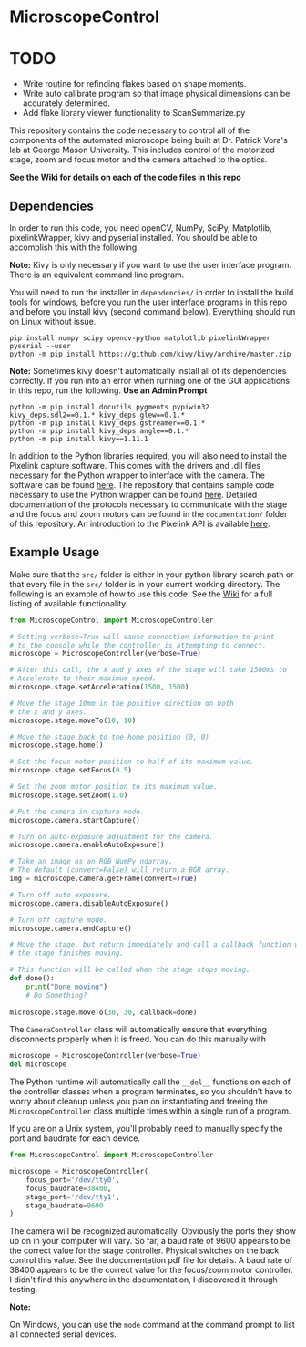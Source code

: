 # MicroscopeControl

# TODO

- Write routine for refinding flakes based on shape moments.
- Write auto calibrate program so that image physical dimensions can be accurately determined.
- Add flake library viewer functionality to ScanSummarize.py


This repository contains the code necessary to control all of the components of the automated microscope being built at Dr. Patrick Vora's lab at George Mason University. This includes control of the motorized stage, zoom and focus motor and the camera attached to the optics. 

**See the [Wiki](https://github.com/derangedhk417/MicroscopeControl/wiki) for details on each of the code files in this repo**

## Dependencies

In order to run this code, you need openCV, NumPy, SciPy, Matplotlib, pixelinkWrapper, kivy and pyserial installed. You should be able to accomplish this with the following.

**Note:** Kivy is only necessary if you want to use the user interface program. There is an equivalent command line program.

You will need to run the installer in `dependencies/` in order to install the build tools for windows, before you run the user interface programs in this repo and before you install kivy (second command below). Everything should run on Linux without issue.

```
pip install numpy scipy opencv-python matplotlib pixelinkWrapper pyserial --user
python -m pip install https://github.com/kivy/kivy/archive/master.zip
```
**Note:**
Sometimes kivy doesn't automatically install all of its dependencies correctly. If you run into an error when running one of the GUI applications in this repo, run the following. **Use an Admin Prompt**

```
python -m pip install docutils pygments pypiwin32 kivy_deps.sdl2==0.1.* kivy_deps.glew==0.1.*
python -m pip install kivy_deps.gstreamer==0.1.*
python -m pip install kivy_deps.angle==0.1.*
python -m pip install kivy==1.11.1
```

In addition to the Python libraries required, you will also need to install the Pixelink capture software. This comes with the drivers and .dll files necessary for the Python wrapper to interface with the camera. The software can be found [here](https://pixelink.com/products/software/pixelink-capture-software/pixelink-capture-software-download/). The repository that contains sample code necessary to use the Python wrapper can be found [here](https://github.com/pixelink-support/pixelinkPythonWrapper). Detailed documentation of the protocols necessary to communicate with the stage and the focus and zoom motors can be found in the `documentation/` folder of this repository. An introduction to the Pixelink API is available [here](https://support.pixelink.com/support/solutions/articles/3000044964-basic-principles).

## Example Usage

Make sure that the `src/` folder is either in your python library search path or that every file in the `src/` folder is in your current working directory. The following is an example of how to use this code. See the [Wiki](https://github.com/derangedhk417/MicroscopeControl/wiki) for a full listing of available functionality.

```Python
from MicroscopeControl import MicroscopeController

# Setting verbose=True will cause connection information to print
# to the console while the controller is attempting to connect.
microscope = MicroscopeController(verbose=True) 

# After this call, the x and y axes of the stage will take 1500ms to
# Accelerate to their maximum speed.
microscope.stage.setAcceleration(1500, 1500)

# Move the stage 10mm in the positive direction on both
# the x and y axes.
microscope.stage.moveTo(10, 10)

# Move the stage back to the home position (0, 0)
microscope.stage.home()

# Set the focus motor position to half of its maximum value.
microscope.stage.setFocus(0.5)

# Set the zoom motor position to its maximum value.
microscope.stage.setZoom(1.0)

# Put the camera in capture mode.
microscope.camera.startCapture()

# Turn on auto-exposure adjustment for the camera.
microscope.camera.enableAutoExposure()

# Take an image as an RGB NumPy ndarray.
# The default (convert=False) will return a BGR array.
img = microscope.camera.getFrame(convert=True)

# Turn off auto exposure.
microscope.camera.disableAutoExposure()

# Turn off capture mode.
microscope.camera.endCapture()

# Move the stage, but return immediately and call a callback function when
# the stage finishes moving.

# This function will be called when the stage stops moving.
def done():
    print("Done moving")
    # Do Something?
   
microscope.stage.moveTo(30, 30, callback=done)
```

The `CameraController` class will automatically ensure that everything disconnects properly when it is freed. You can do this manually with

```Python
microscope = MicroscopeController(verbose=True)
del microscope
```

The Python runtime will automatically call the `__del__` functions on each of the controller classes when a program terminates, so you shouldn't have to worry about cleanup unless you plan on instantiating and freeing the `MicroscopeController` class multiple times within a single run of a program.

If you are on a Unix system, you'll probably need to manually specify the port and baudrate for each device.

```Python
from MicroscopeControl import MicroscopeController

microscope = MicroscopeController(
    focus_port='/dev/tty0',
    focus_baudrate=38400,
    stage_port='/dev/tty1',
    stage_baudrate=9600
)
```

The camera will be recognized automatically. Obviously the ports they show up on in your computer will vary. So far, a baud rate of 9600 appears to be the correct value for the stage controller. Physical switches on the back control this value. See the documentation pdf file for details. A baud rate of 38400 appears to be the correct value for the focus/zoom motor controller. I didn't find this anywhere in the documentation, I discovered it through testing.

**Note:**

On Windows, you can use the `mode` command at the command prompt to list all connected serial devices.
